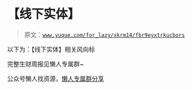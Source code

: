 # 【线下实体】

> 原文：[`www.yuque.com/for_lazy/xkrm14/fbr9eyxtrkucbors`](https://www.yuque.com/for_lazy/xkrm14/fbr9eyxtrkucbors)



<ne-text id="ud3ef0906">以下为：【线下实体】相关风向标</ne-text>



<ne-text id="u15eb7ad9">完整生财周报见懒人专属群~</ne-text>



<ne-text id="ue54c5e5b">公众号懒人找资源，</ne-text>[<ne-text id="udf33f4c5">懒人专属群分享</ne-text>](https://lazybook.fun/#/blog/group)

